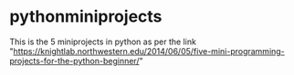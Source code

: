# pythonminiprojects
This is the 5 miniprojects in python as per the link "https://knightlab.northwestern.edu/2014/06/05/five-mini-programming-projects-for-the-python-beginner/"
